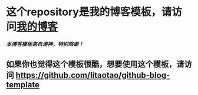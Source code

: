 # 这个repository是我的博客模板，请访问[我的博客](https://mutex86.github.io)

***本博客模板来自涛神，特别鸣谢！***

## 如果你也觉得这个模板很酷，想要使用这个模板，请访问 https://github.com/litaotao/github-blog-template
